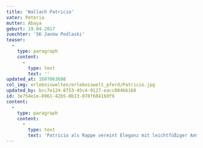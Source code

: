 ```yaml
---
title: 'Wallach Patricio'
vater: Peteria
mutter: Abaya
geburt: 19.04.2017
zuechter: 'SK Janów Podlaski'
teaser:
  -
    type: paragraph
    content:
      -
        type: text
        text: ''
updated_at: 1607063688
col_img: erlebniswelten/erlebniswelt_pferd/Patricio.jpg
updated_by: bcc7e124-8753-45c4-9127-eacc804b6168
id: 3e754e1e-8961-42b5-8b13-078f6041b0f9
content:
  -
    type: paragraph
    content:
      -
        type: text
        text: 'Patricio als Rappe vereint Eleganz mit leichtfüßiger Anmut. Patricio zeichnet sich aus durch sein sanftes Wesen und ist ein aufmerksamer Wallach. Er schenkt jedem Reiter entspannte Stunden und präsentiert wenn er gefordert wird, vertrauensvoll seine Leidenschaft.'
---
```

